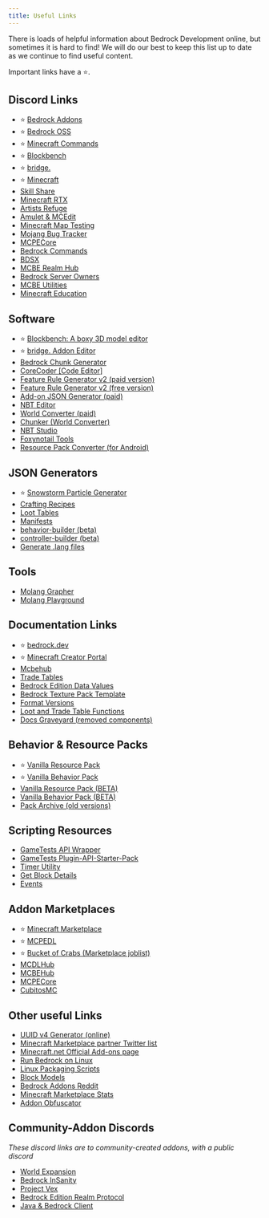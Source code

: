 ```yaml
---
title: Useful Links
---
```


There is loads of helpful information about Bedrock Development online, but sometimes it is hard to find! We will do our best to keep this list up to date as we continue to find useful content.

Important links have a ⭐.

## Discord Links

-   ⭐ [Bedrock Addons](https://discord.gg/46JUdQb)
-   ⭐ [Bedrock OSS](https://discord.gg/XjV87YN)
-   ⭐ [Minecraft Commands](https://discord.gg/QAFXFtZ)
-   ⭐ [Blockbench](http://discord.gg/fZQbxbg)
-   ⭐ [bridge.](https://discord.gg/NxKuWuA)
-   ⭐ [Minecraft](https://discord.gg/minecraft)
-   [Skill Share](https://discord.gg/sZ7fkcN)
-   [Minecraft RTX](http://discord.gg/vNWc3Hh)
-   [Artists Refuge](https://discord.gg/aVXbPCdRr3)
-   [Amulet & MCEdit](https://discord.gg/dSnwqQf)
-   [Minecraft Map Testing](https://discord.gg/QRE99eS)
-   [Mojang Bug Tracker](https://discord.gg/rpCyfKV)
-   [MCPECore](https://discord.com/invite/N3e6exUQGs)
-   [Bedrock Commands](https://discord.gg/bedrockcommands)
-   [BDSX](https://discord.gg/8UhbaDwFMh)
-   [MCBE Realm Hub](https://discord.gg/pCkYPvSGC8)
-   [Bedrock Server Owners](https://discord.com/invite/Dsq9Ajdj2c)
-   [MCBE Utilities](https://discord.gg/9S4aKh684W)
-   [Minecraft Education](https://discord.gg/7fSQBdx)

## Software

-   ⭐ [Blockbench: A boxy 3D model editor](https://blockbench.net/)
-   ⭐ [bridge. Addon Editor](https://bridge-core.github.io/)
-   [Bedrock Chunk Generator](http://www.brightmoore.net/builds/bedrockchunkgenerator)
-   [CoreCoder [Code Editor]](https://hanprog.itch.io/core-coder)
-   [Feature Rule Generator v2 (paid version)](https://machine-builder.itch.io/frg-v2)
-   [Feature Rule Generator v2 (free version)](https://drive.google.com/file/d/1rwQTtzgpWiqCS9ecO_j-qcxjdQvWSXgi/view)
-   [Add-on JSON Generator (paid)](https://kaifireborn.itch.io/add-on-json-generator)
-   [NBT Editor](https://www.universalminecrafteditor.com/)
-   [World Converter (paid)](https://www.universalminecraftconverter.com/download)
-   [Chunker (World Converter)](https://chunker.app/)
-   [NBT Studio](https://github.com/tryashtar/nbt-studio)
-   [Foxynotail Tools](https://www.foxynotail.com/tools/)
-   [Resource Pack Converter (for Android)](https://play.google.com/store/apps/details?id=net.theluckycoder.resourcepackconverter)

## JSON Generators

-   ⭐ [Snowstorm Particle Generator](https://jannisx11.github.io/snowstorm/)
-   [Crafting Recipes](https://crafting.thedestruc7i0n.ca/)
-   [Loot Tables](https://amaury.carrade.eu/minecraft/loot_tables)
-   [Manifests](https://bedrock-manifest.web.app/)
-   [behavior-builder (beta)](https://stirante.com/behavior/index.html)
-   [controller-builder (beta)](https://stirante.com/controller/index.html)
-   [Generate .lang files](https://solveddev.github.io/AnyLanguage/)

## Tools

-   [Molang Grapher](https://jannisx11.github.io/molang-grapher/)
-   [Molang Playground](https://bridge-core.github.io/molang-playground/)

## Documentation Links

-   ⭐ [bedrock.dev](https://bedrock.dev/)
-   ⭐ [Minecraft Creator Portal](https://docs.microsoft.com/en-us/minecraft/creator/)
-   [Mcbehub](https://mcbehub.com/category/realmdocs)
-   [Trade Tables](https://minecraft.gamepedia.com/Bedrock_Edition_function/loot_tables/trade_tables_documentation)
-   [Bedrock Edition Data Values](https://minecraft.gamepedia.com/Bedrock_Edition_data_values)
-   [Bedrock Texture Pack Template](https://github.com/Brennian/BedrockTexturesTemplate)
-   [Format Versions](https://gist.github.com/Tschrock/e6615f93f0db82ef30ada63f9ad670ac)
-   [Loot and Trade Table Functions](https://minecraft.gamepedia.com/Bedrock_Edition_function/loot_tables/trade_tables_documentation)
-   [Docs Graveyard (removed components)](https://gist.github.com/destruc7i0n/ea1a6a7f97f0986d9326c58246f96fa3)

## Behavior & Resource Packs

-   ⭐ [Vanilla Resource Pack](https://aka.ms/resourcepacktemplate)
-   ⭐ [Vanilla Behavior Pack](https://aka.ms/behaviorpacktemplate)
-   [Vanilla Resource Pack (BETA)](https://aka.ms/MinecraftBetaResources)
-   [Vanilla Behavior Pack (BETA)](https://aka.ms/MinecraftBetaBehaviors)
-   [Pack Archive (old versions)](https://bedrock.dev/packs)

## Scripting Resources

-   [GameTests API Wrapper](https://github.com/notbeer/Framework-Wrapper)
-   [GameTests Plugin-API-Starter-Pack](https://github.com/MajestikButter/Plugin-API-Starter-Pack)
-   [Timer Utility](https://github.com/WavePlayz/Bedrock-Scripting-API/tree/master/utility/TimerJS)
-   [Get Block Details](https://github.com/WavePlayz/Bedrock-Scripting-API/tree/master/utility/getBlockDetails)
-   [Events](https://gist.github.com/jocopa3/5f718f4198f1ea91a37e3a9da468675c)

## Addon Marketplaces

-   ⭐ [Minecraft Marketplace](https://www.minecraft.net/en-us/catalog)
-   ⭐ [MCPEDL](http://mcpedl.com/?cookie_check=1)
-   ⭐ [Bucket of Crabs (Marketplace joblist)](https://www.bucketofcrabs.net/)
-   [MCDLHub](https://mcdlhub.com/)
-   [MCBEHub](https://mcbehub.com/)
-   [MCPECore](https://mcpecore.com/)
-   [CubitosMC](https://www.cubitosmc.com/)

## Other useful Links

-   [UUID v4 Generator (online)](https://www.uuidgenerator.net/version4)
-   [Minecraft Marketplace partner Twitter list](https://twitter.com/i/lists/1191945551853629442?s=09)
-   [Minecraft.net Official Add-ons page](https://www.minecraft.net/en-us/addons)
-   [Run Bedrock on Linux](https://github.com/Element-0/ElementZero)
-   [Linux Packaging Scripts](https://github.com/ChristopherHX/linux-packaging-scripts)
-   [Block Models](https://blockmodels.com/)
-   [Bedrock Addons Reddit](https://www.reddit.com/r/BedrockAddons/)
-   [Minecraft Marketplace Stats](https://mcmarketstats.miste.fr/globalStats/)
-   [Addon Obfuscator](https://tools.pixelpoly.co/obfuscator)

## Community-Addon Discords

*These discord links are to community-created addons, with a public discord*

- [World Expansion](https://discord.gg/CRQ6veyjak)
- [Bedrock InSanity](https://discord.gg/BmPtsEGHQg)
- [Project Vex](https://discord.gg/P95nXc4jbR)
- [Bedrock Edition Realm Protocol](https://github.com/NobUwU/BeRP)
- [Java & Bedrock Client](https://github.com/kennyvv/Alex)
